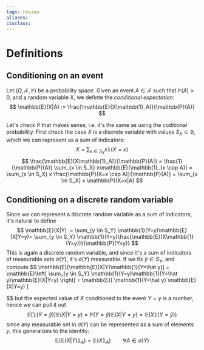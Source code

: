 ```yaml
---
tags: review
aliases:
cssclass:
---
```

 
# Definitions
## Conditioning on an event
Let $(\Omega, \mathcal{F}, \mathbb{P})$ be a probability space. Given an event $A \in \mathcal{F}$ such that $\mathbb{P}(A) >0$, and a random variable $X$, we definte the _conditional expectation_:
$$
\mathbb{E}(X|A) := \frac{\mathbb{E}(X\mathbb{1}_A)}{\mathbb{P}(A)}
$$

Let's check if that makes sense, i.e. it's the same as using the coditional probability. First check the case $X$ is a discrete variable with values $S_X \subset \mathbb{R}$, which we can represent as a sum of indicators:
$$
X = \sum_{x \in S_X} x \mathbb{1}(X=x)
$$
$$
\frac{\mathbb{E}(X\mathbb{1}_A)}{\mathbb{P}(A)} = \frac{1}{\mathbb{P}(A)}
\sum_{x \in S_X} x\mathbb{E}(\mathbb{1}_{x \cap A})
=  \sum_{x \in S_X} x \frac{\mathbb{P}(X=x \cap A)}{\mathbb{P}(A)} = \sum_{x \in S_X} x \mathbb{P}(X=x|A)
$$

## Conditioning on a discrete random variable
Since we can represent a discrete random variable as a sum of indicators, it's natural to define
$$
\mathbb{E}(X|Y) := \sum_{y \in S_Y} \mathbb{1}(Y=y)\mathbb{E}(X|Y=y)= \sum_{y \in S_Y} \mathbb{1}(Y=y)\frac{\mathbb{E}(X\mathbb{1}(Y=y))}{\mathbb{P}(Y=y)}
$$
This is again a discrete random variable, and since it's a sum of indicators of  measurable sets $\sigma(Y)$, it's $\sigma(Y)$ measurable. If we fix $\hat y \in S_Y$, and compute
$$
\mathbb{E}[\mathbb{E}(X|Y)\mathbb{1}(Y=\hat y)] = 
\mathbb{E}\left[
\sum_{y \in S_Y} \mathbb{1}(Y=y)\mathbb{1}(Y=\hat y)\mathbb{E}(X|Y=y)
\right] = 
\mathbb{E}[
\mathbb{1}(Y=\hat y) \mathbb{E}(X|Y=y)
]


$$
but the expected value of $X$ conditioned to the event $Y=y$ is a number, hence we can pull it out
$$
\mathbb{E}[
\mathbb{1}(Y=\hat y)] \mathbb{E}(X|Y=y) = 
\mathbb{P}(Y=\hat y) \mathbb{E}(X|Y=y) = 
\mathbb{E}(X\mathbb{1}(Y=\hat y))
$$
since any measurable set in $\sigma(Y)$ can be represented as a sum of elements $y$, this generalizes to the identity:
$$
\mathbb{E}(\mathbb{E}(X|Y)\mathbb{1}_A) = \mathbb{E}(X\mathbb{1}_A) \qquad \forall A \in \sigma(Y)
$$
